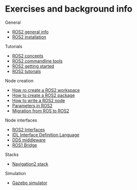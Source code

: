 # Exercises and background info

General

- [ROS2 general info](ros2_general.md)
- [ROS2 installation](ros2_installation.md)

Tutorials

- [ROS2 concepts](ros2_concepts.md)
- [ROS2 commandline tools](ros2_commandline.md)
- [ROS2 getting started](ros2-getting-started.md)
- [ROS2 tutorials](ros2_tutorials.md)

Node creation

- [How ro create a ROS2 workspace](ros2_workspace.md)
- [How to create a ROS2 package](ros2_packages.md)
- [How to write a ROS2 node](ros2_nodes.md)
- [Parameters in ROS2](ros2_parameters.md)
- [Migration from ROS to ROS2](ros1_to_ros2.md)

Node interfaces

- [ROS2 Interfaces](ros2_interfaces.md)
- [IDL Interface Definition Language](ros2_idl.md)
- [DDS middleware](ros2_dds.md)
- [ROS1 Bridge](ros2_ros1_bridge.md)

Stacks

- [Navigation2 stack](ros2_navigation.md)

Simulation

- [Gazebo simulator](ros2_gazebo.md)















